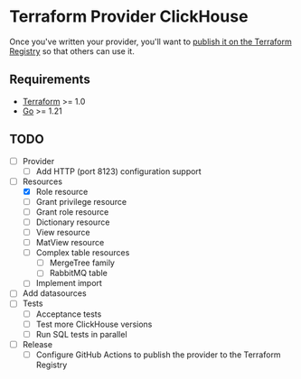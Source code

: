 # Terraform Provider ClickHouse

Once you've written your provider, you'll want to [publish it on the Terraform Registry](https://developer.hashicorp.com/terraform/registry/providers/publishing) so that others can use it.

## Requirements

- [Terraform](https://developer.hashicorp.com/terraform/downloads) >= 1.0
- [Go](https://golang.org/doc/install) >= 1.21

## TODO
- [ ] Provider
  - [ ] Add HTTP (port 8123) configuration support
- [ ] Resources
  - [x] Role resource
  - [ ] Grant privilege resource
  - [ ] Grant role resource
  - [ ] Dictionary resource
  - [ ] View resource
  - [ ] MatView resource
  - [ ] Complex table resources
    - [ ] MergeTree family
    - [ ] RabbitMQ table
  - [ ] Implement import
- [ ] Add datasources
- [ ] Tests
  - [ ] Acceptance tests
  - [ ] Test more ClickHouse versions
  - [ ] Run SQL tests in parallel
- [ ] Release
  - [ ] Configure GitHub Actions to publish the provider to the Terraform Registry
